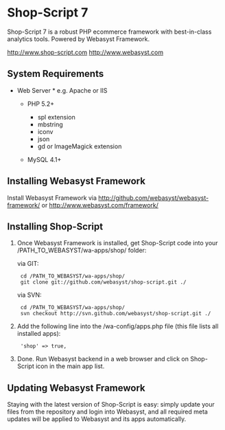 # Shop-Script 7 #

Shop-Script 7 is a robust PHP ecommerce framework with best-in-class analytics tools. Powered by Webasyst Framework.

http://www.shop-script.com
http://www.webasyst.com

## System Requirements ##

  * Web Server
		* e.g. Apache or IIS

	* PHP 5.2+
		* spl extension
		* mbstring
		* iconv
		* json
		* gd or ImageMagick extension

	* MySQL 4.1+

## Installing Webasyst Framework ##

Install Webasyst Framework via http://github.com/webasyst/webasyst-framework/ or http://www.webasyst.com/framework/

## Installing Shop-Script ##

1. Once Webasyst Framework is installed, get Shop-Script code into your /PATH_TO_WEBASYST/wa-apps/shop/ folder:

	via GIT:

		cd /PATH_TO_WEBASYST/wa-apps/shop/
		git clone git://github.com/webasyst/shop-script.git ./

	via SVN:

		cd /PATH_TO_WEBASYST/wa-apps/shop/
		svn checkout http://svn.github.com/webasyst/shop-script.git ./

2. Add the following line into the /wa-config/apps.php file (this file lists all installed apps):

		'shop' => true,

3. Done. Run Webasyst backend in a web browser and click on Shop-Script icon in the main app list.

## Updating Webasyst Framework ##

Staying with the latest version of Shop-Script is easy: simply update your files from the repository and login into Webasyst, and all required meta updates will be applied to Webasyst and its apps automatically.
